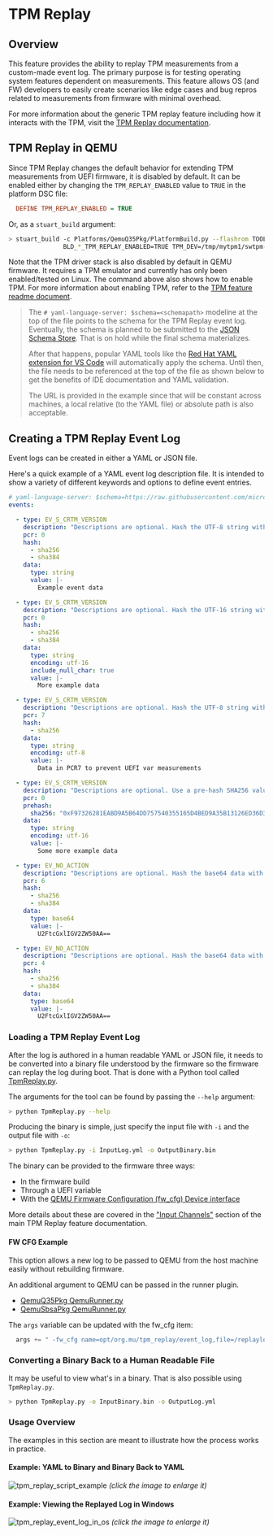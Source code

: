 # TPM Replay

## Overview

This feature provides the ability to replay TPM measurements from a custom-made event log. The primary purpose is for
testing operating system features dependent on measurements. This feature allows OS (and FW) developers to easily
create scenarios like edge cases and bug repros related to measurements from firmware with minimal overhead.

For more information about the generic TPM replay feature including how it interacts with the TPM, visit the
[TPM Replay documentation](https://github.com/microsoft/mu_plus/blob/HEAD/TpmTestingPkg/TpmReplayPei/Readme.md).

## TPM Replay in QEMU

Since TPM Replay changes the default behavior for extending TPM measurements from UEFI firmware, it is disabled by
default. It can be enabled either by changing the `TPM_REPLAY_ENABLED` value to `TRUE` in the platform DSC file:

```ini
  DEFINE TPM_REPLAY_ENABLED = TRUE
```

Or, as a `stuart_build` argument:

```bash
> stuart_build -c Platforms/QemuQ35Pkg/PlatformBuild.py --flashrom TOOL_CHAIN_TAG=GCC5 BLD_*_TPM_ENABLE=TRUE \
               BLD_*_TPM_REPLAY_ENABLED=TRUE TPM_DEV=/tmp/mytpm1/swtpm-sock
```

Note that the TPM driver stack is also disabled by default in QEMU firmware. It requires a TPM emulator and currently
has only been enabled/tested on Linux. The command above also shows how to enable TPM. For more information about
enabling TPM, refer to the [TPM feature readme document](feature_tpm.md).

> The `# yaml-language-server: $schema=<schemapath>` modeline at the top of the file points to the schema
> for the TPM Replay event log. Eventually, the schema is planned to be submitted to the
> [JSON Schema Store](https://www.schemastore.org/json/). That is on hold while the final schema materializes.
>
> After that happens, popular YAML tools like the [Red Hat YAML extension for VS Code](https://marketplace.visualstudio.com/items?itemName=redhat.vscode-yaml)
> will automatically apply the schema. Until then, the file needs to be referenced at the top of the file as shown
> below to get the benefits of IDE documentation and YAML validation.
>
> The URL is provided in the example since that will be constant across machines, a local relative (to the YAML file)
> or absolute path is also acceptable.

## Creating a TPM Replay Event Log

Event logs can be created in either a YAML or JSON file.

Here's a quick example of a YAML event log description file. It is intended to show a variety of different keywords
and options to define event entries.

```yaml
# yaml-language-server: $schema=https://raw.githubusercontent.com/microsoft/mu_plus/HEAD/TpmTestingPkg/TpmReplayPei/Tool/TpmReplaySchema.json
events:

  - type: EV_S_CRTM_VERSION
    description: "Descriptions are optional. Hash the UTF-8 string with SHA256 in PCR0."
    pcr: 0
    hash:
      - sha256
      - sha384
    data:
      type: string
      value: |-
        Example event data

  - type: EV_S_CRTM_VERSION
    description: "Descriptions are optional. Hash the UTF-16 string with null character data with SHA256 & SHA384 in PCR0."
    pcr: 0
    hash:
      - sha256
      - sha384
    data:
      type: string
      encoding: utf-16
      include_null_char: true
      value: |-
        More example data

  - type: EV_S_CRTM_VERSION
    description: "Descriptions are optional. Hash the UTF-8 string with SHA256 in PCR7."
    pcr: 7
    hash:
      - sha256
    data:
      type: string
      encoding: utf-8
      value: |-
        Data in PCR7 to prevent UEFI var measurements

  - type: EV_S_CRTM_VERSION
    description: "Descriptions are optional. Use a pre-hash SHA256 value. Event data is a UTF-16 string without a null character."
    pcr: 0
    prehash:
      sha256: "0xF97326281EABD9A5B64DD757540355165D4BED9A35B13126ED36D3A9F28A10AB"
    data:
      type: string
      encoding: utf-16
      value: |-
        Some more example data

  - type: EV_NO_ACTION
    description: "Descriptions are optional. Hash the base64 data with SHA256 and SHA394 in PCR6."
    pcr: 6
    hash:
      - sha256
      - sha384
    data:
      type: base64
      value: |-
        U2FtcGxlIGV2ZW50AA==

  - type: EV_NO_ACTION
    description: "Descriptions are optional. Hash the base64 data with SHA256 and SHA394 in PCR6."
    pcr: 4
    hash:
      - sha256
      - sha384
    data:
      type: base64
      value: |-
        U2FtcGxlIGV2ZW50AA==
```

### Loading a TPM Replay Event Log

After the log is authored in a human readable YAML or JSON file, it needs to be converted into a binary file understood
by the firmware so the firmware can replay the log during boot. That is done with a Python tool called
[TpmReplay.py](https://github.com/microsoft/mu_plus/blob/HEAD/TpmTestingPkg/TpmReplayPei/Tool/TpmReplay.py).

The arguments for the tool can be found by passing the `--help` argument:

```bash
> python TpmReplay.py --help
```

Producing the binary is simple, just specify the input file with `-i` and the output file with `-o`:

```bash
> python TpmReplay.py -i InputLog.yml -o OutputBinary.bin
```

The binary can be provided to the firmware three ways:

- In the firmware build
- Through a UEFI variable
- With the [QEMU Firmware Configuration (fw_cfg) Device interface](https://www.qemu.org/docs/master/specs/fw_cfg.html)

More details about these are covered in the ["Input Channels"](https://github.com/microsoft/mu_plus/blob/HEAD/TpmTestingPkg/TpmReplayPei/Readme.md#tcg-event-log-input-channels)
section of the main TPM Replay feature documentation.

#### FW CFG Example

This option allows a new log to be passed to QEMU from the host machine easily without rebuilding firmware.

An additional argument to QEMU can be passed in the runner plugin.

- [QemuQ35Pkg QemuRunner.py](https://github.com/microsoft/mu_tiano_platforms/blob/HEAD/Platforms/QemuQ35Pkg/Plugins/QemuRunner/QemuRunner.py)
- [QemuSbsaPkg QemuRunner.py](https://github.com/microsoft/mu_tiano_platforms/blob/HEAD/Platforms/QemuSbsaPkg/Plugins/QemuRunner/QemuRunner.py)

The `args` variable can be updated with the fw_cfg item:

```python
  args += " -fw_cfg name=opt/org.mu/tpm_replay/event_log,file=/replaylog.bin"`
```

### Converting a Binary Back to a Human Readable File

It may be useful to view what's in a binary. That is also possible using `TpmReplay.py`.

```bash
> python TpmReplay.py -e InputBinary.bin -o OutputLog.yml
```

### Usage Overview

The examples in this section are meant to illustrate how the process works in practice.

#### Example: YAML to Binary and Binary Back to YAML

![tpm_replay_script_example](./Images/tpm_replay_example_yaml_to_binary_and_back.gif)
*(click the image to enlarge it)*

#### Example: Viewing the Replayed Log in Windows

![tpm_replay_event_log_in_os](./Images/tpm_replay_example_view_event_log_in_windows.gif)
*(click the image to enlarge it)*
